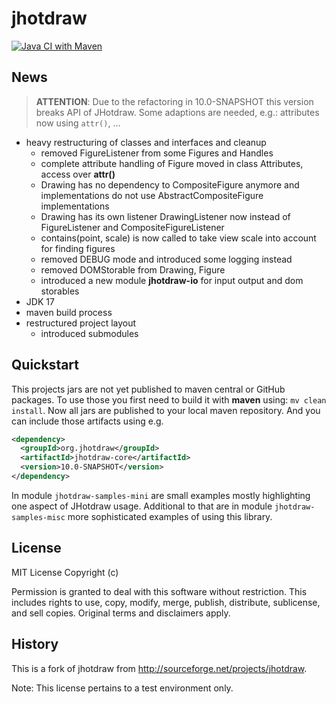 # jhotdraw

[![Java CI with Maven](https://github.com/wumpz/jhotdraw/actions/workflows/maven.yml/badge.svg)](https://github.com/wumpz/jhotdraw/actions/workflows/maven.yml)

## News

> **ATTENTION**: Due to the refactoring in 10.0-SNAPSHOT this version breaks API of JHotdraw. Some adaptions are needed, e.g.: attributes now using `attr()`, ...

* heavy restructuring of classes and interfaces and cleanup
  * removed FigureListener from some Figures and Handles
  * complete attribute handling of Figure moved in class Attributes, access over **attr()**
  * Drawing has no dependency to CompositeFigure anymore and implementations do not use 
   AbstractCompositeFigure implementations
  * Drawing has its own listener DrawingListener now instead of FigureListener and CompositeFigureListener
  * contains(point, scale) is now called to take view scale into account for finding figures
  * removed DEBUG mode and introduced some logging instead
  * removed DOMStorable from Drawing, Figure
  * introduced a new module **jhotdraw-io** for input output and dom storables
* JDK 17
* maven build process
* restructured project layout
  * introduced submodules

## Quickstart

This projects jars are not yet published to maven central or GitHub packages. To use those you first need to build it with **maven** using: `mv clean install`. Now all jars are published to your local maven repository. And you can include those artifacts using e.g.

```xml
<dependency>
  <groupId>org.jhotdraw</groupId>
  <artifactId>jhotdraw-core</artifactId>
  <version>10.0-SNAPSHOT</version>
</dependency>
```

In module `jhotdraw-samples-mini` are small examples mostly highlighting one aspect of JHotdraw usage.
Additional to that are in module `jhotdraw-samples-misc` more sophisticated examples of using this library.


## License

MIT License
Copyright (c)

Permission is granted to deal with this software without restriction. This includes rights to use, copy, modify, merge, publish, distribute, sublicense, and sell copies. Original terms and disclaimers apply.



## History 

This is a fork of jhotdraw from http://sourceforge.net/projects/jhotdraw.



Note: This license pertains to a test environment only.